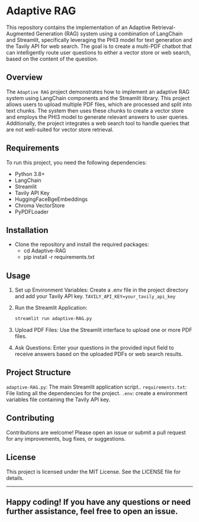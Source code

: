 # Adaptive RAG

This repository contains the implementation of an Adaptive Retrieval-Augmented Generation (RAG) system using a combination of LangChain and Streamlit, specifically leveraging the PHI3 model for text generation and the Tavily API for web search. The goal is to create a multi-PDF chatbot that can intelligently route user questions to either a vector store or web search, based on the content of the question.

## Overview

The `Adaptive RAG` project demonstrates how to implement an adaptive RAG system using LangChain components and the Streamlit library. This project allows users to upload multiple PDF files, which are processed and split into text chunks. The system then uses these chunks to create a vector store and employs the PHI3 model to generate relevant answers to user queries. Additionally, the project integrates a web search tool to handle queries that are not well-suited for vector store retrieval.

## Requirements

To run this project, you need the following dependencies:

- Python 3.8+
- LangChain
- Streamlit
- Tavily API Key
- HuggingFaceBgeEmbeddings
- Chroma VectorStore
- PyPDFLoader

## Installation

- Clone the repository and install the required packages:
    - cd Adaptive-RAG
    - pip install -r requirements.txt

## Usage
1. Set up Environment Variables: Create a .env file in the project directory and add your Tavily API key.
    `TAVILY_API_KEY=your_tavily_api_key`

2. Run the Streamlit Application:
    ```bash
    streamlit run adaptive-RAG.py

3. Upload PDF Files: Use the Streamlit interface to upload one or more PDF files.

4. Ask Questions: Enter your questions in the provided input field to receive answers based on the uploaded 
    PDFs or web search results.

## Project Structure
`adaptive-RAG.py`:  The main Streamlit application script..
`requirements.txt`: File listing all the dependencies for the project.
`.env`: create a environment variables file containing the Tavily API key.


## Contributing
Contributions are welcome! Please open an issue or submit a pull request for any improvements, bug fixes, or suggestions.

## License
This project is licensed under the MIT License. See the LICENSE file for details.

---
Happy coding! If you have any questions or need further assistance, feel free to open an issue.
---